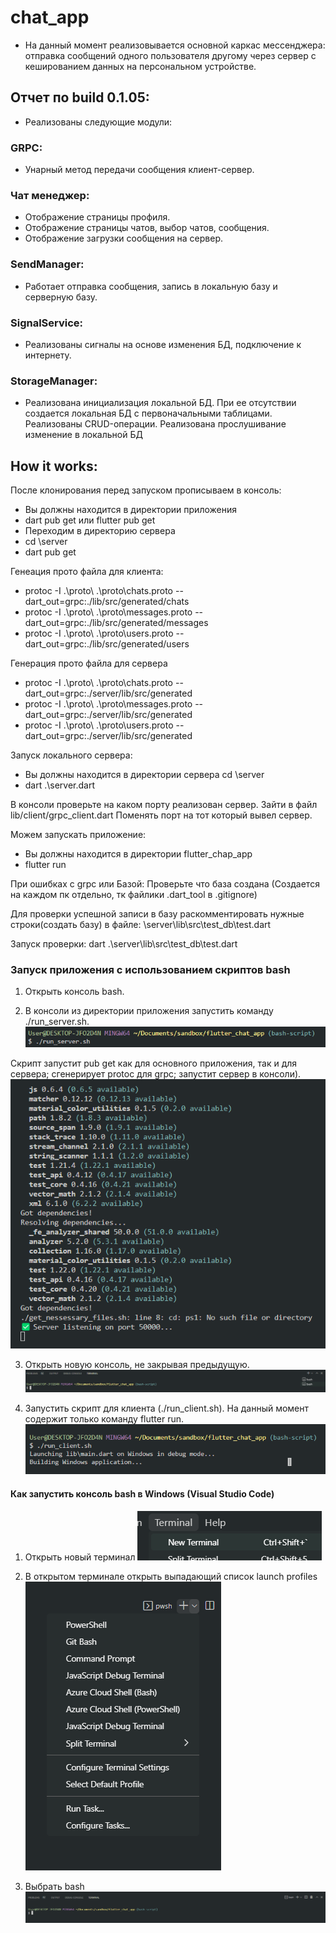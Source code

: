 # chat_app

- На данный момент реализовывается основной каркас мессенджера: отправка сообщений одного пользователя другому через сервер с кешированием данных на персональном устройстве.
## Отчет по build 0.1.05:
- Реализованы следующие модули:

### GRPC:
- Унарный метод передачи сообщения клиент-сервер.

### Чат менеджер:
- Отображение страницы профиля.
- Отображение страницы чатов, выбор чатов, сообщения.
- Отображение загрузки сообщения на сервер.

### SendManager:
- Работает отправка сообщения, запись в локальную базу и серверную базу.

### SignalService:
- Реализованы сигналы на основе изменения БД, подключение к интернету.

### StorageManager:
- Реализована инициализация локальной БД. При ее отсутствии создается локальная БД с первоначальными таблицами. Реализованы CRUD-операции. Реализована прослушивание изменение в локальной БД


## How it works:
После клонирования перед запуском прописываем в консоль:
- Вы должны находится в директории приложения
- dart pub get или flutter pub get
- Переходим в директорию сервера
- cd \server
- dart pub get

Генеация прото файла для клиента:
- protoc -I .\proto\ .\proto\chats.proto --dart_out=grpc:./lib/src/generated/chats
- protoc -I .\proto\ .\proto\messages.proto --dart_out=grpc:./lib/src/generated/messages
- protoc -I .\proto\ .\proto\users.proto --dart_out=grpc:./lib/src/generated/users

Генерация прото файла для сервера
- protoc -I .\proto\ .\proto\chats.proto --dart_out=grpc:./server/lib/src/generated
- protoc -I .\proto\ .\proto\messages.proto --dart_out=grpc:./server/lib/src/generated
- protoc -I .\proto\ .\proto\users.proto --dart_out=grpc:./server/lib/src/generated

Запуск локального сервера:
- Вы должны находится в директории сервера cd \server
- dart .\server.dart 


В консоли проверьте на каком порту реализован сервер. Зайти в файл lib/client/grpc_client.dart Поменять порт на тот который вывел сервер.

Можем запускать приложение:
- Вы должны находится в директории flutter_chap_app
- flutter run 

При ошибках с grpc или Базой: 
Проверьте что база создана (Создается на каждом пк отдельно, тк файлики .dart_tool в .gitignore)

Для проверки успешной записи в базу раскомментировать нужные строки(создать базу) в файле:
\server\lib\src\test_db\test.dart

Запуск проверки:
dart .\server\lib\src\test_db\test.dart

### Запуск приложения с использованием скриптов bash

1. Открыть консоль bash.

2. В консоли из директории приложения запустить команду ./run_server.sh.
![image ./run_server.sh](assets/images/for_readme/20221210145111.png)

Скрипт запустит pub get как для основного приложения, так и для сервера; сгенерирует protoc для grpc; запустит сервер в консоли).
![image resolving dependences](assets/images/for_readme/20221210145136.png)

3. Открыть новую консоль, не закрывая предыдущую.
![image 2 opened bash consoles](assets/images/for_readme/20221210145201.png)

4. Запустить скрипт для клиента (./run_client.sh). На данный момент содержит только команду flutter run.
![image ./run_client.sh](assets/images/for_readme/20221210145227.png)

#### Как запустить консоль bash в Windows (Visual Studio Code)

1. Открыть новый терминал
![image open new terminal](assets/images/for_readme/20221210144947.png)

2. В открытом терминале открыть выпадающий список launch profiles
![image choose a terminal](assets/images/for_readme/20221210145029.png)

3. Выбрать bash
![image bash terminal is opened](assets/images/for_readme/20221210145042.png)

